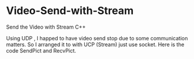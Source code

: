 # Video-Send-with-Stream
Send the Video with Stream C++

Using UDP , I happed to have video send stop due to some communication matters.
So I arranged it to with UCP (Stream) just use socket.
Here is the code  SendPict and RecvPict.
